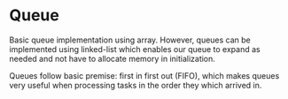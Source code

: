 # Queue

Basic queue implementation using array. However, queues can be implemented using linked-list which enables our queue to expand as needed and not have to allocate memory in initialization.

Queues follow basic premise: first in first out (FIFO), which makes queues very useful when processing tasks in the order they which arrived in.